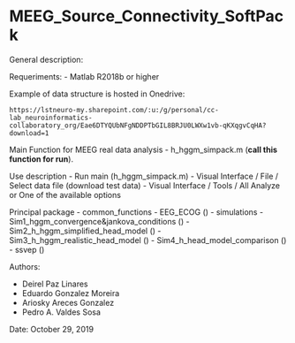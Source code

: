 # MEEG_Source_Connectivity_SoftPack

General description:




Requeriments:
    - Matlab R2018b or higher

Example of data structure is hosted in Onedrive:

    https://lstneuro-my.sharepoint.com/:u:/g/personal/cc-lab_neuroinformatics-collaboratory_org/Eae6DTYQUbNFgNDDPTbGIL8BRJU0LWXw1vb-qKXqgvCqHA?download=1

Main Function for MEEG real data analysis
    - h_hggm_simpack.m      (**call this function for run**).

Use description
    - Run main (h_hggm_simpack.m)
    - Visual Interface / File / Select data file (download test data)
    - Visual Interface / Tools / All Analyze or One of the available options


Principal package 
    - common_functions
    - EEG_ECOG ()
    - simulations
        - Sim1_hggm_convergence&jankova_conditions ()
        - Sim2_h_hggm_simplified_head_model ()
        - Sim3_h_hggm_realistic_head_model ()
        - Sim4_h_head_model_comparison ()
    - ssvep ()


Authors:
   - Deirel Paz Linares
   - Eduardo Gonzalez Moreira
   - Ariosky Areces Gonzalez
   - Pedro A. Valdes Sosa

Date: October 29, 2019

##

     